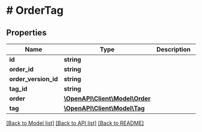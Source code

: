 # # OrderTag

## Properties

Name | Type | Description | Notes
------------ | ------------- | ------------- | -------------
**id** | **string** |  | [optional]
**order_id** | **string** |  |
**order_version_id** | **string** |  | [optional]
**tag_id** | **string** |  |
**order** | [**\OpenAPI\Client\Model\Order**](Order.md) |  | [optional]
**tag** | [**\OpenAPI\Client\Model\Tag**](Tag.md) |  | [optional]

[[Back to Model list]](../../README.md#models) [[Back to API list]](../../README.md#endpoints) [[Back to README]](../../README.md)
